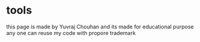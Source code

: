 # tools
this page is made by Yuvraj Chouhan and its made for educational purpose any one can reuse my code with propore trademark 

